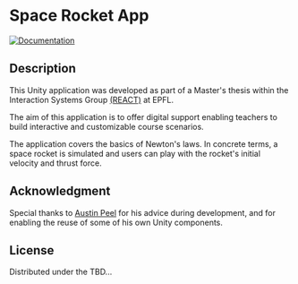 # Space Rocket App

[![Documentation](https://img.shields.io/badge/Unity-2022.3.9f1-informational)](/README.md)

## Description

This Unity application was developed as part of a Master's thesis within the Interaction Systems Group [(REACT)](https://www.epfl.ch/labs/react/) at EPFL.

The aim of this application is to offer digital support enabling teachers to build interactive and customizable course scenarios. 

The application covers the basics of Newton's laws. In concrete terms, a space rocket is simulated and users can play with the rocket's initial velocity and thrust force.

## Acknowledgment

Special thanks to [Austin Peel](https://github.com/austinpeel/) for his advice during development, and for enabling the reuse of some of his own Unity components.

## License

Distributed under the TBD...
